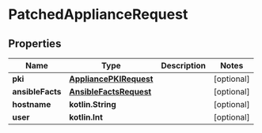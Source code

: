 
# PatchedApplianceRequest

## Properties
Name | Type | Description | Notes
------------ | ------------- | ------------- | -------------
**pki** | [**AppliancePKIRequest**](AppliancePKIRequest.md) |  |  [optional]
**ansibleFacts** | [**AnsibleFactsRequest**](AnsibleFactsRequest.md) |  |  [optional]
**hostname** | **kotlin.String** |  |  [optional]
**user** | **kotlin.Int** |  |  [optional]




